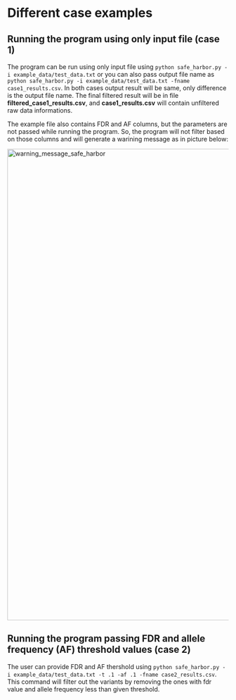 # Different case examples

## Running the program using only input file (case 1)
The program can be run using only input file using `python safe_harbor.py -i example_data/test_data.txt` or you can also pass output file name as `python safe_harbor.py -i example_data/test_data.txt -fname case1_results.csv`. In both cases output result will be same, only difference is the output file name. The final filtered result will be in file **filtered_case1_results.csv**, and **case1_results.csv** will contain unfiltered raw data informations.

The example file also contains FDR and AF columns, but the parameters are not passed while running the program. So, the program will not filter based on those columns and will generate a warining message as in picture below:

<img width="1071" alt="warning_message_safe_harbor" src="https://user-images.githubusercontent.com/22225447/112021513-5e667a80-8aff-11eb-95cd-b3c604659a15.png">

## Running the program passing FDR and allele frequency (AF) threshold values (case 2)
The user can provide FDR and AF thershold using `python safe_harbor.py -i example_data/test_data.txt -t .1 -af .1 -fname case2_results.csv`. This command will filter out the variants by removing the ones with fdr value and allele frequency less than given threshold.
